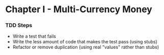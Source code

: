 #  Chapter I - Multi-Currency Money


### TDD Steps
- Write a test that fails
- Write the less amount of code that makes the test pass (using stubs)
- Refactor or remove duplication (using real "values" rather than stubs)
